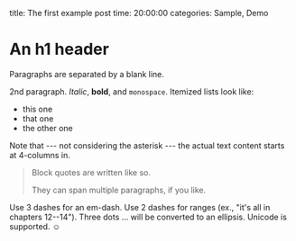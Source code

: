 title: The first example post
time: 20:00:00
categories: Sample, Demo

An h1 header
============

Paragraphs are separated by a blank line.

2nd paragraph. *Italic*, **bold**, and `monospace`. Itemized lists
look like:

* this one
* that one
* the other one

Note that --- not considering the asterisk --- the actual text
content starts at 4-columns in.

> Block quotes are
> written like so.
>
> They can span multiple paragraphs,
  > if you like.

Use 3 dashes for an em-dash. Use 2 dashes for ranges (ex., "it's all in
chapters 12--14"). Three dots ... will be converted to an ellipsis. Unicode is
supported. ☺
